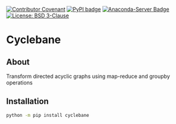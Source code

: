 [![Contributor Covenant](https://img.shields.io/badge/Contributor%20Covenant-2.1-4baaaa.svg)](CODE_OF_CONDUCT.md)
[![PyPI badge](http://img.shields.io/pypi/v/cyclebane.svg)](https://pypi.python.org/pypi/cyclebane)
[![Anaconda-Server Badge](https://anaconda.org/scipp/cyclebane/badges/version.svg)](https://anaconda.org/scipp/cyclebane)
[![License: BSD 3-Clause](https://img.shields.io/badge/License-BSD%203--Clause-blue.svg)](LICENSE)

# Cyclebane

## About

Transform directed acyclic graphs using map-reduce and groupby operations

## Installation

```sh
python -m pip install cyclebane
```
